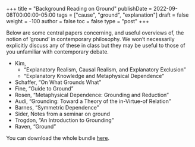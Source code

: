 +++
title = "Background Reading on Ground"
publishDate = 2022-09-08T00:00:00-05:00
tags = ["cause", "ground", "explanation"]
draft = false
weight = -100
author = false
toc = false
type = "post"
+++

Below are some central papers concerning, and useful overviews of, the notion of &rsquo;ground&rsquo; in contemporary philosophy. We won&rsquo;t necessarily explicitly discuss any of these in class but they may be useful to those of you unfamiliar with contemporary debate.

-   Kim,
    -   &ldquo;Explanatory Realism, Causal Realism, and Explanatory Exclusion&rdquo;
    -   &ldquo;Explanatory Knowledge and Metaphysical Dependence&rdquo;
-   Schaffer, &ldquo;On What Grounds What&rdquo;
-   Fine, &ldquo;Guide to Ground&rdquo;
-   Rosen, &ldquo;Metaphysical Dependence: Grounding and Reduction&rdquo;
-   Audi, &ldquo;Grounding: Toward a Theory of the in-Virtue-of Relation&rdquo;
-   Barnes, &ldquo;Symmetric Dependence&rdquo;
-   Sider, Notes from a seminar on ground
-   Trogdon, &ldquo;An Introduction to Grounding&rdquo;
-   Raven, &ldquo;Ground&rdquo;

You can download the whole bundle [here](static/materials/readings/grounding).
